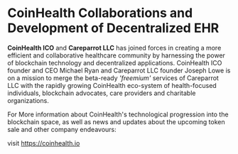# CoinHealth Collaborations and Development of Decentralized EHR 
<b>CoinHealth ICO</b> and <b>Careparrot LLC</b> has joined forces in creating a more efficient and collaborative healthcare community by harnessing the power of blockchain technology and decentralized applications. CoinHealth ICO founder and CEO Michael Ryan and Careparrot LLC founder Joseph Lowe is on a mission to merge the beta-ready <i>'freemium'</i> services of Careparrot LLC with the rapidly growing CoinHealth eco-system of health-focused individuals, blockchain advocates, care providers and charitable organizations.

For More information about CoinHealth's technological progression into the blockchain space, as well as news and updates about the upcoming token sale and other company endeavours:

visit https://coinhealth.io 
